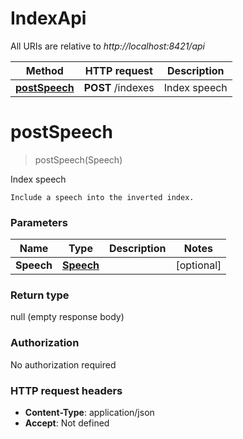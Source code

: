 # IndexApi

All URIs are relative to *http://localhost:8421/api*

Method | HTTP request | Description
------------- | ------------- | -------------
[**postSpeech**](IndexApi.md#postSpeech) | **POST** /indexes | Index speech


<a name="postSpeech"></a>
# **postSpeech**
> postSpeech(Speech)

Index speech

    Include a speech into the inverted index.

### Parameters

Name | Type | Description  | Notes
------------- | ------------- | ------------- | -------------
 **Speech** | [**Speech**](../Models/Speech.md)|  | [optional]

### Return type

null (empty response body)

### Authorization

No authorization required

### HTTP request headers

- **Content-Type**: application/json
- **Accept**: Not defined

